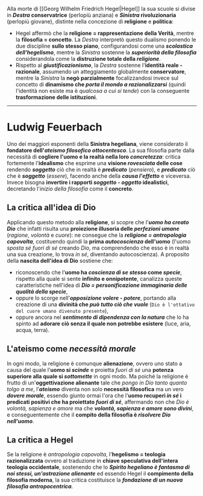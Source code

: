 Alla morte di [[Georg Wilhelm Friedrich Hegel|Hegel]] la sua scuole si divise in ***Destra* conservatrice** (perlopiù anziana) e ***Sinistra* rivoluzionaria** (perlopiù giovane), distinte nella concezione di **religione** e **politica**:
- Hegel affermò che la **religione = rappresentazione della Verità**, mentre la **filosofia = concetto**. La *Destra* interpretò questo dualismo ponendo le due discipline **sullo stesso piano**, configurandosi come una ***scolastica dell'hegelismo***, mentre la *Sinistra* sostenne la ***superiorità della filosofia*** considerandola come la **distruzione totale della *religione***.
- Rispetto al ***giustificazionismo***, la *Destra* sostenne l'**identità reale - razionale**, assumendo un atteggiamento globalmente **conservatore**, mentre la *Sinistra* la **negò parzialmente** focalizzandosi invece sul concetto di **dinamismo che *porta il mondo a razionalizzarsi*** (quindi l'identità non esiste ma è *qualcosa a cui si tende*) con la conseguente **trasformazione delle istituzioni**.
****
# Ludwig Feuerbach
Uno dei maggiori esponenti della **Sinistra hegeliana**, viene considerato il **fondatore dell'*ateismo filosofico ottocentesco***. La sua filosofia parte dalla necessità di **cogliere l'uomo e la realtà nella loro *concretezza***: critica fortemente l'**idealismo** che esprime una **visione *rovesciata* delle cose** rendendo ***soggetto*** ciò che in realtà è ***predicato*** (*pensiero*), e ***predicato*** ciò che è ***soggetto*** (*essere*), facendo anche della ***causa l'effetto*** e viceversa. Invece bisogna **invertire i rapporti *soggetto - oggetto* idealistici**, decretando l'*inizio della filosofia* come il **concreto**.
## La critica all'idea di Dio
Applicando questo metodo alla **religione**, si scopre che l'***uomo ha creato Dio*** che infatti risulta una **proiezione illusoria delle *perfezioni umane*** (*ragione*, *volontà* e *cuore*): ne consegue che la ***religione = antropologia capovolta***, costituendo quindi la **prima *autocoscienza* dell'uomo** (l'uomo *sposta sé fuori di sé* creando *Dio*, ma comprendendo che esso è in realtà una sua creazione, lo trova *in sé*, diventando autocoscienza). A proposito della **nascita dell'idea di Dio** sostiene che:
- riconoscendo che l'**uomo ha *coscienza di se stesso* come *specie***, rispetto alla quale si sente **infinito e onnipotente**, canalizza queste caratteristiche nell'idea di ***Dio = personificazione immaginaria delle qualità della specie***,
- oppure lo scorge nell'***opposizione volere - potere***, portando alla creazione di una **divinità che *può tutto ciò che vuole*** (`Dio è l'ottativo del cuore umano divenuto presente`),
- oppure ancora nel ***sentimento di dipendenza con la natura*** che lo ha spinto ad **adorare ciò senza il quale non potrebbe esistere** (luce, aria, acqua, terra).
## L'ateismo come *necessità morale*
In ogni modo, la religione è comunque **alienazione**, ovvero uno stato a causa del quale l'**uomo si *scinde*** e proietta *fuori di sé* una **potenza superiore alla quale si *sottomette*** in ogni modo. Ma poiché la religione è frutto di un'**oggettivazione alienante** tale che *pongo in Dio tanto quanto tolgo a me*, l'***ateismo*** diventa non solo **necessità filosofica** ma un vero ***dovere morale***, essendo giunto ormai l'ora che l'**uomo recuperi *in sé* i predicati positivi che ha proiettato *fuori di sé***, affermando non che *Dio è volontà, sapienza e amore* ma che ***volontà, sapienza e amore sono divini***, e conseguentemente che il **compito della filosofia è *risolvere Dio nell'uomo***.
## La critica a Hegel
Se la religione è *antropologia capovolta*, l'**hegelismo = teologia razionalizzata** ovvero al traduzione in **chiave speculativa dell'intera teologia occidentale**, sostenendo che lo ***Spirito hegeliano è fantasma di noi stessi, un'astrazione alienante*** ed essendo Hegel il **compimento della filosofia moderna**, la sua critica costituisce la ***fondazione di un nuova filosofia antropocentrica***.